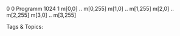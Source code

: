 0 0 Programm
1024 1 m[0,0] .. m[0,255]
m[1,0] .. m[1,255]
m[2,0] .. m[2,255]
m[3,0] .. m[3,255]

   Tags & Topics:
   
